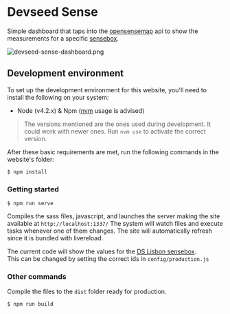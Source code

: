 # Devseed Sense

Simple dashboard that taps into the [opensensemap](http://opensensemap.org/) api to show the measurements for a specific [sensebox](http://sensebox.de/en/).

![devseed-sense-dashboard.png](devseed-sense-dashboard.png)

## Development environment
To set up the development environment for this website, you'll need to install the following on your system:

- Node (v4.2.x) & Npm ([nvm](https://github.com/creationix/nvm) usage is advised)

> The versions mentioned are the ones used during development. It could work with newer ones.
  Run `nvm use` to activate the correct version.

After these basic requirements are met, run the following commands in the website's folder:
```
$ npm install
```

### Getting started

```
$ npm run serve
```
Compiles the sass files, javascript, and launches the server making the site available at `http://localhost:1337/`
The system will watch files and execute tasks whenever one of them changes.
The site will automatically refresh since it is bundled with livereload.  
  
The current code will show the values for the [DS Lisbon sensebox](http://opensensemap.org/#/explore/570629b945fd40c8197462fb).  
This can be changed by setting the correct ids in `config/production.js`

### Other commands
Compile the files to the `dist` folder ready for production.
```
$ npm run build
```
